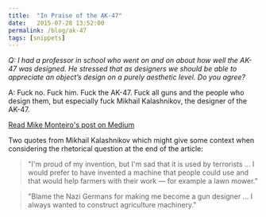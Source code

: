 ```yaml
---
title:  "In Praise of the AK-47"
date:   2015-07-28 13:52:00
permalink: /blog/ak-47
tags: [snippets]
---
```


_Q: I had a professor in school who went on and on about how well the AK-47 was designed. He stressed that as designers we should be able to appreciate an object’s design on a purely aesthetic level. Do you agree?_

A: Fuck no. Fuck him. Fuck the AK-47. Fuck all guns and the people who design them, but especially fuck Mikhail Kalashnikov, the designer of the AK-47.

[Read Mike Monteiro's post on Medium](https://deardesignstudent.com/in-praise-of-the-ak-47-a24cc8a46c13)

Two quotes from Mikhail Kalashnikov which might give some context when considering the rhetorical question at the end of the article:

>"I'm proud of my invention, but I'm sad that it is used by terrorists ... I would prefer to have invented a machine that people could use and that would help farmers with their work — for example a lawn mower."

>"Blame the Nazi Germans for making me become a gun designer ... I always wanted to construct agriculture machinery."
